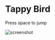 # Tappy Bird

Press space to jump

![screenshot](https://filebin.net/ka3i6pyzmirgzis5/ss.png?t=h9895r8v)